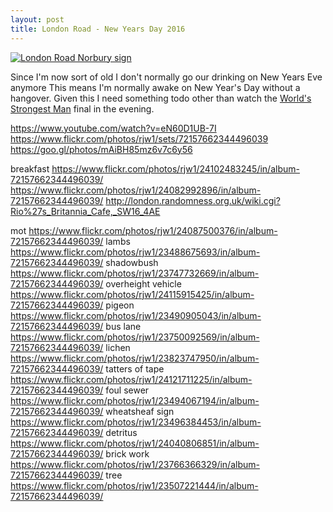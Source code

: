 ```yaml
---
layout: post
title: London Road - New Years Day 2016
---
```

[![London Road Norbury sign](https://farm6.staticflickr.com/5649/23476470434_89c6de6b42_z_d.jpg "London Road Norbury sign")](https://flic.kr/p/BLx3KC)

Since I'm now sort of old I don't normally go our drinking on New Years Eve anymore
This means I'm normally awake on New Year's Day without a hangover. Given this I need something todo other than watch the [World's Strongest Man](http://www.theworldsstrongestman.com/) final in the evening.


https://www.youtube.com/watch?v=eN60D1UB-7I
https://www.flickr.com/photos/rjw1/sets/72157662344496039
https://goo.gl/photos/mAiBH85mz6v7c6y56

breakfast https://www.flickr.com/photos/rjw1/24102483245/in/album-72157662344496039/ https://www.flickr.com/photos/rjw1/24082992896/in/album-72157662344496039/
http://london.randomness.org.uk/wiki.cgi?Rio%27s_Britannia_Cafe,_SW16_4AE

mot https://www.flickr.com/photos/rjw1/24087500376/in/album-72157662344496039/
lambs https://www.flickr.com/photos/rjw1/23488675693/in/album-72157662344496039/
shadowbush https://www.flickr.com/photos/rjw1/23747732669/in/album-72157662344496039/
overheight vehicle https://www.flickr.com/photos/rjw1/24115915425/in/album-72157662344496039/
pigeon https://www.flickr.com/photos/rjw1/23490905043/in/album-72157662344496039/
bus lane https://www.flickr.com/photos/rjw1/23750092569/in/album-72157662344496039/
lichen https://www.flickr.com/photos/rjw1/23823747950/in/album-72157662344496039/
tatters of tape https://www.flickr.com/photos/rjw1/24121711225/in/album-72157662344496039/
foul sewer https://www.flickr.com/photos/rjw1/23494067194/in/album-72157662344496039/
wheatsheaf sign  https://www.flickr.com/photos/rjw1/23496384453/in/album-72157662344496039/
detritus https://www.flickr.com/photos/rjw1/24040806851/in/album-72157662344496039/
brick work https://www.flickr.com/photos/rjw1/23766366329/in/album-72157662344496039/
tree https://www.flickr.com/photos/rjw1/23507221444/in/album-72157662344496039/
